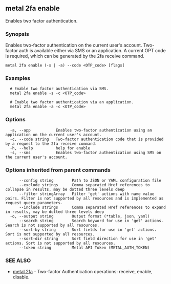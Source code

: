 ## metal 2fa enable

Enables two factor authentication.

### Synopsis

Enables two-factor authentication on the current user's account. Two-factor auth is available either via SMS or an application. A current OPT code is required, which can be generated by the 2fa receive command.

```
metal 2fa enable (-s | -a) --code <OTP_code> [flags]
```

### Examples

```
  # Enable two factor authentication via SMS.
  metal 2fa enable -s -c <OTP_code>

  # Enable two factor authentication via an application.
  metal 2fa enable -a -c <OTP_code>
```

### Options

```
  -a, --app           Enables two-factor authentication using an application on the current user's account.
  -c, --code string   Two-factor authentication code that is provided by a request to the 2fa receive command.
  -h, --help          help for enable
  -s, --sms           Enables two-factor authentication using SMS on the current user's account.
```

### Options inherited from parent commands

```
      --config string        Path to JSON or YAML configuration file
      --exclude strings      Comma separated Href references to collapse in results, may be dotted three levels deep
      --filter stringArray   Filter 'get' actions with name value pairs. Filter is not supported by all resources and is implemented as request query parameters.
      --include strings      Comma separated Href references to expand in results, may be dotted three levels deep
  -o, --output string        Output format (*table, json, yaml)
      --search string        Search keyword for use in 'get' actions. Search is not supported by all resources.
      --sort-by string       Sort fields for use in 'get' actions. Sort is not supported by all resources.
      --sort-dir string      Sort field direction for use in 'get' actions. Sort is not supported by all resources.
      --token string         Metal API Token (METAL_AUTH_TOKEN)
```

### SEE ALSO

* [metal 2fa](metal_2fa.md)	 - Two-factor Authentication operations: receive, enable, disable.


